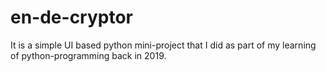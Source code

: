 # en-de-cryptor
It is a simple UI based python mini-project that I did as part of my learning of python-programming back in 2019.
